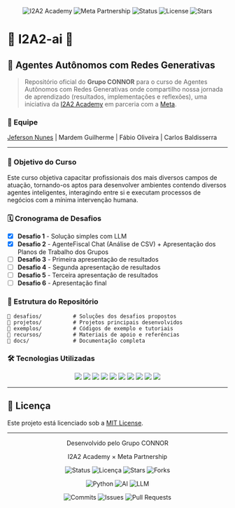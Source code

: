 <div align="center">
  <img src="https://img.shields.io/badge/I2A2-Academy-blue?style=for-the-badge&logo=artificial-intelligence" alt="I2A2 Academy">
  <img src="https://img.shields.io/badge/Meta-Partnership-00a1f1?style=for-the-badge&logo=meta" alt="Meta Partnership">
  <img src="https://img.shields.io/badge/Status-Em%20Andamento-yellow?style=for-the-badge" alt="Status">
  <img src="https://img.shields.io/github/license/jconnor85/I2a2-ai?style=for-the-badge" alt="License">
  <img src="https://img.shields.io/github/stars/jconnor85/I2a2-ai?style=for-the-badge" alt="Stars">
</div>

# 🍁 I2A2-ai 🍁

## 🤖 Agentes Autônomos com Redes Generativas
> Repositório oficial do **Grupo CONNOR** para o curso de Agentes Autônomos com Redes Generativas onde compartilho nossa jornada de aprendizado (resultados, implementações e reflexões), uma iniciativa da [I2A2 Academy](https://i2a2.academy) em parceria com a [Meta](https://meta.com.br/).

### 👥 Equipe
[Jeferson Nunes](https://www.linkedin.com/in/nunesjeferson/) | Mardem Guilherme | Fábio Oliveira | Carlos Baldisserra

---

### 🎯 Objetivo do Curso
Este curso objetiva capacitar profissionais dos mais diversos campos de atuação, tornando-os aptos para desenvolver ambientes contendo diversos agentes inteligentes, interagindo entre si e executam processos de negócios com a mínima intervenção humana.

### 🗓️ Cronograma de Desafios

- [x] **Desafio 1** - Solução simples com LLM
- [x] **Desafio 2** - AgenteFiscal Chat (Análise de CSV) + Apresentação dos Planos de Trabalho dos Grupos
- [ ] **Desafio 3** - Primeira apresentação de resultados
- [ ] **Desafio 4** - Segunda apresentação de resultados
- [ ] **Desafio 5** - Terceira apresentação de resultados
- [ ] **Desafio 6** - Apresentação final

### 📂 Estrutura do Repositório

```
📁 desafios/          # Soluções dos desafios propostos
📁 projetos/          # Projetos principais desenvolvidos
📁 exemplos/          # Códigos de exemplo e tutoriais
📁 recursos/          # Materiais de apoio e referências
📁 docs/              # Documentação completa
```
  
### 🛠️ Tecnologias Utilizadas

<p align="center">
  <img src="https://img.shields.io/badge/n8n-EA4B71?logo=n8n&logoColor=white&style=for-the-badge"/>
  <img src="https://img.shields.io/badge/Gemini_by_Google-4285F4?logo=google&logoColor=white&style=for-the-badge"/>
  <img src="https://img.shields.io/badge/JavaScript-F7DF1E?logo=javascript&logoColor=black&style=for-the-badge"/>
  <img src="https://img.shields.io/badge/Python-3776AB?logo=python&logoColor=white&style=for-the-badge"/>
  <img src="https://img.shields.io/badge/PostgreSQL-4169E1?logo=postgresql&logoColor=white&style=for-the-badge"/>
  <img src="https://img.shields.io/badge/Oracle_Cloud-F80000?logo=oracle&logoColor=white&style=for-the-badge"/>
  <img src="https://img.shields.io/badge/Supabase-3ECF8E?logo=supabase&logoColor=white&style=for-the-badge"/>
  <img src="https://img.shields.io/badge/Artificial_Intelligence-5A4FCF?logo=openai&logoColor=white&style=for-the-badge"/>
  <img src="https://img.shields.io/badge/RAG_(Retrieval--Augmented)-6E40C9?style=for-the-badge&logo=brainly&logoColor=white"/>
  <img src="https://img.shields.io/badge/Prompt_Engineering-222222?logo=openai&logoColor=white&style=for-the-badge"/>
</p>

---

## 📄 Licença

Este projeto está licenciado sob a [MIT License](LICENSE).

---

<div align="center">
  <p>Desenvolvido pelo Grupo CONNOR</p>
  <p>I2A2 Academy × Meta Partnership</p>

<!-- Status do Projeto -->
![Status](https://img.shields.io/badge/Status-Em%20Andamento-yellow?style=for-the-badge)
![Licença](https://img.shields.io/github/license/jconnor85/I2a2-ai?style=for-the-badge)
![Stars](https://img.shields.io/github/stars/jconnor85/I2a2-ai?style=for-the-badge)
![Forks](https://img.shields.io/github/forks/jconnor85/I2a2-ai?style=for-the-badge)

<!-- Tecnologias -->
![Python](https://img.shields.io/badge/Python-3776AB?style=for-the-badge&logo=python&logoColor=white)
![AI](https://img.shields.io/badge/Artificial%20Intelligence-FF6B6B?style=for-the-badge&logo=brain&logoColor=white)
![LLM](https://img.shields.io/badge/Large%20Language%20Models-412991?style=for-the-badge&logo=openai&logoColor=white)

<!-- Atividade -->
![Commits](https://img.shields.io/github/commit-activity/m/jconnor85/I2a2-ai?style=for-the-badge)
![Issues](https://img.shields.io/github/issues/jconnor85/I2a2-ai?style=for-the-badge)
![Pull Requests](https://img.shields.io/github/issues-pr/jconnor85/I2a2-ai?style=for-the-badge)
</div>
